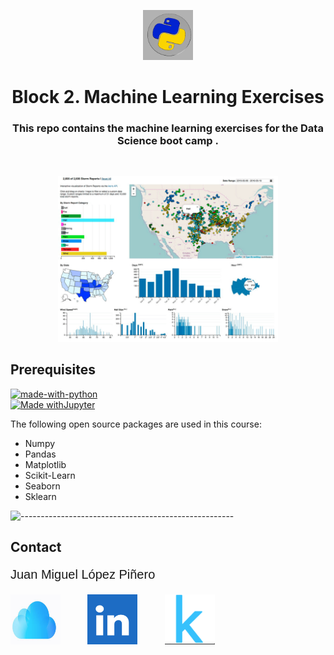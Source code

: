 <p align="center"> 
  <img src="images/images.png" alt="HAR Logo" width="80px" height="80px">
</p>
<h1 align="center"> Block 2. Machine Learning Exercises </h1>
<h3 align="center"> This repo contains the machine learning exercises for the Data Science boot camp . </h3>  

</br>

<p align="center"> 
  <img src="images/data.gif" alt="Sample signal" width="70%" height="70%">
</p>


<!-- PREREQUISITES -->
<h2 id="prerequisites"> Prerequisites</h2>

[![made-with-python](https://img.shields.io/badge/Made%20with-Python-1f425f.svg)](https://www.python.org/) <br>
[![Made withJupyter](https://img.shields.io/badge/Made%20with-Jupyter-orange?style=for-the-badge&logo=Jupyter)](https://jupyter.org/try) <br>

<!--This project is written in Python programming language. <br>-->
The following open source packages are used in this course:
* Numpy<br>
* Pandas<br>
* Matplotlib<br>
* Scikit-Learn<br>
* Seaborn<br>
* Sklearn


![-----------------------------------------------------](https://raw.githubusercontent.com/andreasbm/readme/master/assets/lines/rainbow.png)

<!-- :paw_prints:-->

<h2 id="Contact"> Contact</h2>


<p style="font-family: Arial; font-size: 20px; font-weight: ;">Juan Miguel López Piñero</p>

  
<p align="left"> 
  <a href="mailto:juanmiguelopezpinero@iclou.com"><img src="images/cloud.png" alt="Cloud Logo" width="80px" height="80px"></a>          
  <a href="https://www.linkedin.com/in/miguellopez19/"><img src="images/linkdn.png" alt="LinkedIn Logo" width="80px" height="80px"></a>          
  <a href="https://www.kaggle.com/jmlpezpinero/"><img src="images/kaggle.png" alt="Kaggle Logo" width="80px" height="80px"></a>
</p>
